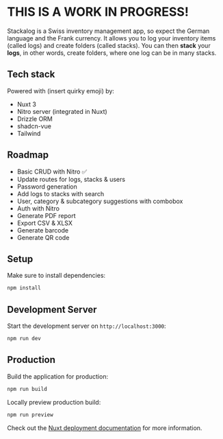 # THIS IS A WORK IN PROGRESS!

Stackalog is a Swiss inventory management app, so expect the German language and the Frank currency.
It allows you to log your inventory items (called logs) and create folders (called stacks).
You can then **stack** your **logs**, in other words, create folders, where one log can be in many stacks.

## Tech stack

Powered with (insert quirky emoji) by:
- Nuxt 3
- Nitro server (integrated in Nuxt)
- Drizzle ORM
- shadcn-vue
- Tailwind

## Roadmap

- Basic CRUD with Nitro ✅
- Update routes for logs, stacks & users
- Password generation
- Add logs to stacks with search
- User, category & subcategory suggestions with combobox
- Auth with Nitro
- Generate PDF report
- Export CSV & XLSX
- Generate barcode
- Generate QR code

## Setup

Make sure to install dependencies:

```bash
npm install
```

## Development Server

Start the development server on `http://localhost:3000`:

```bash
npm run dev
```

## Production

Build the application for production:

```bash
npm run build
```

Locally preview production build:

```bash
npm run preview
```

Check out the [Nuxt deployment documentation](https://nuxt.com/docs/getting-started/deployment) for more information.
